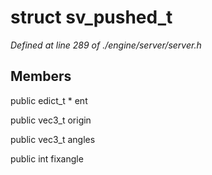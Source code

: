 # struct sv_pushed_t

*Defined at line 289 of ./engine/server/server.h*

## Members

public edict_t * ent

public vec3_t origin

public vec3_t angles

public int fixangle




